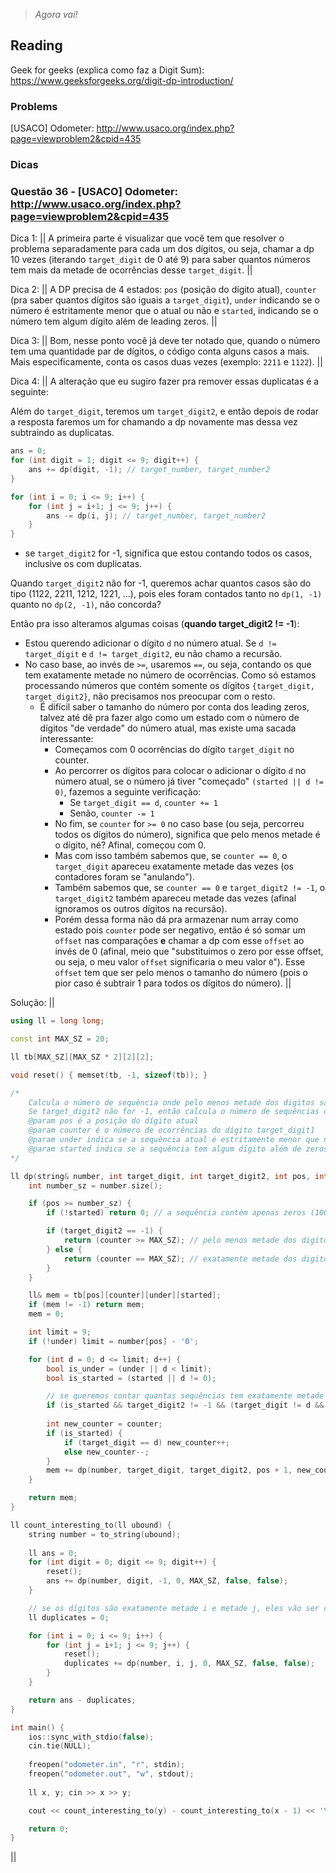 > _Agora vai!_

## Reading
Geek for geeks (explica como faz a Digit Sum): https://www.geeksforgeeks.org/digit-dp-introduction/

### Problems
[USACO] Odometer: http://www.usaco.org/index.php?page=viewproblem2&cpid=435

### Dicas
### Questão 36 - [USACO] Odometer: http://www.usaco.org/index.php?page=viewproblem2&cpid=435

Dica 1: || A primeira parte é visualizar que você tem que resolver o problema separadamente para cada um dos dígitos, ou seja, chamar a dp 10 vezes (iterando `target_digit` de 0 até 9) para saber quantos números tem mais da metade de ocorrências desse `target_digit`.  ||

Dica 2: || A DP precisa de 4 estados: `pos` (posição do dígito atual), `counter` (pra saber quantos dígitos são iguais a `target_digit`), `under` indicando se o número é estritamente menor que o atual ou não e `started`, indicando se o número tem algum dígito além de leading zeros. ||

Dica 3: || Bom, nesse ponto você já deve ter notado que, quando o número tem uma quantidade par de dígitos, o código conta alguns casos a mais. Mais especificamente, conta os casos duas vezes (exemplo: `2211` e `1122`). ||

Dica 4: ||
A alteração que eu sugiro fazer pra remover essas duplicatas é a seguinte:

Além do `target_digit`, teremos um `target_digit2`, e então depois de rodar a resposta faremos um for chamando a dp novamente mas dessa vez subtraindo as duplicatas.

```c++
ans = 0;
for (int digit = 1; digit <= 9; digit++) {
	ans += dp(digit, -1); // target_number, target_number2
}

for (int i = 0; i <= 9; i++) {
	for (int j = i+1; j <= 9; j++) {
		ans -= dp(i, j); // target_number, target_number2
	}
}
```

- se `target_digit2` for -1, significa que estou contando todos os casos, inclusive os com duplicatas.

Quando `target_digit2` não for -1, queremos achar quantos casos são do tipo (1122, 2211, 1212, 1221, ...), pois eles foram contados tanto no `dp(1, -1)` quanto no `dp(2, -1)`, não concorda?

Então pra isso alteramos algumas coisas (**quando target_digit2 != -1**):
- Estou querendo adicionar o dígito `d` no número atual. Se `d != target_digit` e `d != target_digit2`, eu não chamo a recursão.
- No caso base, ao invés de `>=`, usaremos `==`, ou seja, contando os que tem exatamente metade no número de ocorrências. Como só estamos processando números que contém somente os dígitos `{target_digit, target_digit2}`, não precisamos nos preocupar com o resto.
	- É difícil saber o tamanho do número por conta dos leading zeros, talvez até dê pra fazer algo como um estado com o número de dígitos "de verdade" do número atual, mas existe uma sacada interessante:
		- Começamos com 0 ocorrências do dígito `target_digit` no counter.
		- Ao percorrer os dígitos para colocar o adicionar o dígito `d` no número atual, se o número já tiver "começado" `(started || d != 0)`, fazemos a seguinte verificação:
			- Se `target_digit == d`, `counter += 1`
			- Senão, `counter -= 1`
		- No fim, se `counter` for `>= 0` no caso base (ou seja, percorreu todos os dígitos do número), significa que pelo menos metade é o dígito, né? Afinal, começou com 0.
		- Mas com isso também sabemos que, se `counter == 0`, o `target_digit` apareceu exatamente metade das vezes (os contadores foram se "anulando").
		- Também sabemos que, se `counter == 0` e `target_digit2 != -1`, o `target_digit2` também apareceu metade das vezes (afinal ignoramos os outros dígitos na recursão).
		- Porém dessa forma não dá pra armazenar num array como estado pois `counter` pode ser negativo, então é só somar um `offset` nas comparações **e** chamar a dp com esse `offset` ao invés de 0 (afinal, meio que "substituimos o zero por esse offset, ou seja, o meu valor `offset` significaria o meu valor `0`"). Esse `offset` tem que ser pelo menos o tamanho do número (pois o pior caso é subtrair 1 para todos os dígitos do número).
||

Solução:
||
```c++
using ll = long long;

const int MAX_SZ = 20;

ll tb[MAX_SZ][MAX_SZ * 2][2][2];

void reset() { memset(tb, -1, sizeof(tb)); }

/*
    Calcula o número de sequência onde pelo menos metade dos digitos são iguals a target_digit.
    Se target_digit2 não for -1, então calcula o número de sequências onde os dígitos são metade target_digit e a outra metade target_diti2 (para resolver o problema de contar de mais).
    @param pos é a posição do dígito atual
    @param counter é o número de ocorrências do dígito target_digit1
    @param under indica se a sequência atual é estritamente menor que number (upperbound)
    @param started indica se a sequência tem algum dígito além de zeros à esquerda
*/

ll dp(string& number, int target_digit, int target_digit2, int pos, int counter, bool under, bool started) {
    int number_sz = number.size();

    if (pos >= number_sz) {
        if (!started) return 0; // a sequência contém apenas zeros (100 <= X <= Y <= 10^18)

        if (target_digit2 == -1) {
            return (counter >= MAX_SZ); // pelo menos metade dos digitos são iguals a target_digit
        } else {
            return (counter == MAX_SZ); // exatamente metade dos digitos são iguals a target_digit (logo, a outra metade é igual a target_digit2)
        }
    }

    ll& mem = tb[pos][counter][under][started];
    if (mem != -1) return mem;
    mem = 0;

    int limit = 9;
    if (!under) limit = number[pos] - '0';

    for (int d = 0; d <= limit; d++) {
        bool is_under = (under || d < limit);
        bool is_started = (started || d != 0);

        // se queremos contar quantas sequências tem exatamente metade target_digit e target_digit2, os outros dígitos não importam
        if (is_started && target_digit2 != -1 && (target_digit != d && target_digit2 != d)) continue;
        
        int new_counter = counter;
        if (is_started) {
            if (target_digit == d) new_counter++;
            else new_counter--;
        }
        mem += dp(number, target_digit, target_digit2, pos + 1, new_counter, is_under, is_started);
    }

    return mem;
}

ll count_interesting_to(ll ubound) {
    string number = to_string(ubound);
    
    ll ans = 0;
    for (int digit = 0; digit <= 9; digit++) {
        reset();
        ans += dp(number, digit, -1, 0, MAX_SZ, false, false);
    }

    // se os dígitos são exatamente metade i e metade j, eles vão ser contados duas vezes, então removemos as duplicatas
    ll duplicates = 0;

    for (int i = 0; i <= 9; i++) {
        for (int j = i+1; j <= 9; j++) {
            reset();
            duplicates += dp(number, i, j, 0, MAX_SZ, false, false);
        }
    }

    return ans - duplicates;
}

int main() {
    ios::sync_with_stdio(false);
    cin.tie(NULL);
    
    freopen("odometer.in", "r", stdin);
    freopen("odometer.out", "w", stdout);
    
    ll x, y; cin >> x >> y;

    cout << count_interesting_to(y) - count_interesting_to(x - 1) << '\n';

    return 0;
}
```
||
